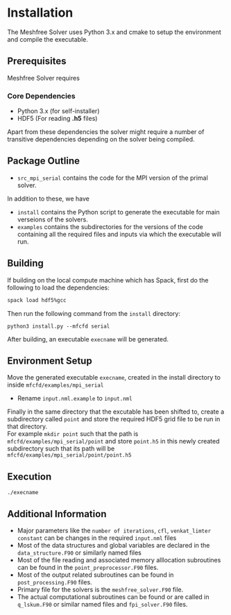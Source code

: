 # Installation
The Meshfree Solver uses Python 3.x and cmake to setup the environment and compile the executable. 

## Prerequisites
Meshfree Solver requires

### Core Dependencies
* Python 3.x (for self-installer)
* HDF5 (For reading **.h5** files)

Apart from these dependencies the solver might require a number of transitive dependencies depending on the solver being compiled.


## Package Outline 

* `src_mpi_serial` contains the code for the MPI version of the primal solver. 

In addition to these, we have
* `install` contains the Python script to generate the executable for main verseions of the solvers.
* `examples` contains the subdirectories for the versions of the code containing all the required files and inputs via which the executable will run.

## Building
If building on the local compute machine which has Spack, first do the following to load the dependencies:
```bash
spack load hdf5%gcc
```

Then run the following command from the `install` directory:

`python3 install.py --mfcfd serial`

After building, an executable `execname` will be generated.

## Environment Setup

Move the generated executable `execname`, created in the install directory to inside `mfcfd/examples/mpi_serial`
* Rename `input.nml.example` to `input.nml` 

Finally in the same directory that the excutable has been shifted to, create a subdirectory called `point` and store the required HDF5 grid file to be run in that directory.  
For example `mkdir point` such that the path is `mfcfd/examples/mpi_serial/point` and store `point.h5` in this newly created subdirectory such that its path will be `mfcfd/examples/mpi_serial/point/point.h5`


## Execution

```
./execname
```

## Additional Information

* Major parameters like the `number of iterations`, `cfl`, `venkat_limter constant` can be changes in the required `input.nml` files 
* Most of the data structures and global variables are declared in the `data_structure.F90` or similarly named files
* Most of the file reading and associated memory alllocation subroutines can be found in the `point_preprocessor.F90` files.
* Most of the output related subroutines can be found in `post_processing.F90` files.
* Primary file for the solvers is the `meshfree_solver.F90` file.
* The actual computational subroutines can be found or are called in `q_lskum.F90` or similar named files and `fpi_solver.F90` files. 
